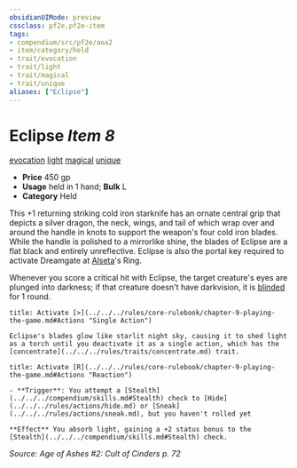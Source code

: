 ```yaml
---
obsidianUIMode: preview
cssclass: pf2e,pf2e-item
tags:
- compendium/src/pf2e/aoa2
- item/category/held
- trait/evocation
- trait/light
- trait/magical
- trait/unique
aliases: ["Eclipse"]
---
```

# Eclipse *Item 8*  
[evocation](../../../Rules/traits/evocation.md)  [light](../../../Rules/traits/light.md)  [magical](../../../Rules/traits/magical.md)  [unique](../../../Rules/traits/unique.md)  

- **Price** 450 gp
- **Usage** held in 1 hand; **Bulk** L
- **Category** Held

This +1 returning striking cold iron starknife has an ornate central grip that depicts a silver dragon, the neck, wings, and tail of which wrap over and around the handle in knots to support the weapon's four cold iron blades. While the handle is polished to a mirrorlike shine, the blades of Eclipse are a flat black and entirely unreflective. Eclipse is also the portal key required to activate Dreamgate at [Alseta](../../setting/deities/alseta-logm.md)'s Ring.

Whenever you score a critical hit with Eclipse, the target creature's eyes are plunged into darkness; if that creature doesn't have darkvision, it is [blinded](../../../Rules/conditions.md#Blinded) for 1 round.

```ad-embed-ability
title: Activate [>](../../../rules/core-rulebook/chapter-9-playing-the-game.md#Actions "Single Action")

Eclipse's blades glow like starlit night sky, causing it to shed light as a torch until you deactivate it as a single action, which has the [concentrate](../../../rules/traits/concentrate.md) trait.
```

```ad-embed-ability
title: Activate [R](../../../rules/core-rulebook/chapter-9-playing-the-game.md#Actions "Reaction")

- **Trigger**: You attempt a [Stealth](../../../compendium/skills.md#Stealth) check to [Hide](../../../rules/actions/hide.md) or [Sneak](../../../rules/actions/sneak.md), but you haven't rolled yet

**Effect** You absorb light, gaining a +2 status bonus to the [Stealth](../../../compendium/skills.md#Stealth) check.
```

*Source: Age of Ashes #2: Cult of Cinders p. 72*
